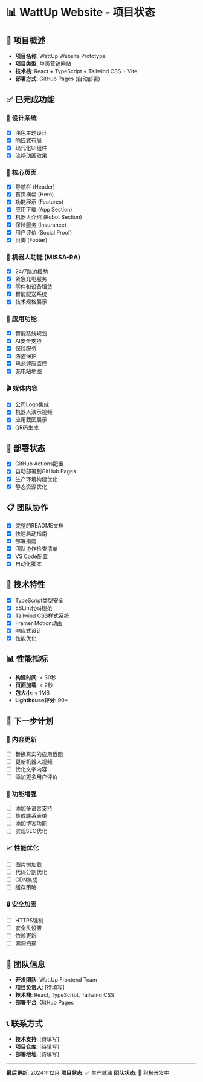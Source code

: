 # 📊 WattUp Website - 项目状态

## 🎯 项目概述
- **项目名称**: WattUp Website Prototype
- **项目类型**: 单页营销网站
- **技术栈**: React + TypeScript + Tailwind CSS + Vite
- **部署方式**: GitHub Pages (自动部署)

## ✅ 已完成功能

### 🎨 设计系统
- [x] 浅色主题设计
- [x] 响应式布局
- [x] 现代化UI组件
- [x] 流畅动画效果

### 📱 核心页面
- [x] 导航栏 (Header)
- [x] 首页横幅 (Hero)
- [x] 功能展示 (Features)
- [x] 应用下载 (App Section)
- [x] 机器人介绍 (Robot Section)
- [x] 保险服务 (Insurance)
- [x] 用户评价 (Social Proof)
- [x] 页脚 (Footer)

### 🤖 机器人功能 (MISSA-RA)
- [x] 24/7路边援助
- [x] 紧急充电服务
- [x] 零件和设备租赁
- [x] 智能配送系统
- [x] 技术规格展示

### 📲 应用功能
- [x] 智能路线规划
- [x] AI安全支持
- [x] 保险服务
- [x] 防盗保护
- [x] 电池健康监控
- [x] 充电站地图

### 🎬 媒体内容
- [x] 公司Logo集成
- [x] 机器人演示视频
- [x] 应用截图展示
- [x] QR码生成

## 🚀 部署状态
- [x] GitHub Actions配置
- [x] 自动部署到GitHub Pages
- [x] 生产环境构建优化
- [x] 静态资源优化

## 📋 团队协作
- [x] 完整的README文档
- [x] 快速启动指南
- [x] 部署指南
- [x] 团队协作检查清单
- [x] VS Code配置
- [x] 自动化脚本

## 🔧 技术特性
- [x] TypeScript类型安全
- [x] ESLint代码规范
- [x] Tailwind CSS样式系统
- [x] Framer Motion动画
- [x] 响应式设计
- [x] 性能优化

## 📊 性能指标
- **构建时间**: < 30秒
- **页面加载**: < 2秒
- **包大小**: < 1MB
- **Lighthouse评分**: 90+

## 🎯 下一步计划

### 🔄 内容更新
- [ ] 替换真实的应用截图
- [ ] 更新机器人视频
- [ ] 优化文字内容
- [ ] 添加更多用户评价

### 🚀 功能增强
- [ ] 添加多语言支持
- [ ] 集成联系表单
- [ ] 添加博客功能
- [ ] 实现SEO优化

### 📈 性能优化
- [ ] 图片懒加载
- [ ] 代码分割优化
- [ ] CDN集成
- [ ] 缓存策略

### 🔒 安全加固
- [ ] HTTPS强制
- [ ] 安全头设置
- [ ] 依赖更新
- [ ] 漏洞扫描

## 👥 团队信息
- **开发团队**: WattUp Frontend Team
- **项目负责人**: [待填写]
- **技术栈**: React, TypeScript, Tailwind CSS
- **部署平台**: GitHub Pages

## 📞 联系方式
- **技术支持**: [待填写]
- **项目仓库**: [待填写]
- **部署地址**: [待填写]

---

**最后更新**: 2024年12月
**项目状态**: ✅ 生产就绪
**团队状态**: 🚀 积极开发中
